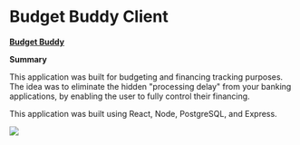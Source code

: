 # Budget Buddy Client

**[Budget Buddy](https://budget-buddy.vercel.app/)**

**Summary**

This application was built for budgeting and financing tracking purposes. The idea was to eliminate the hidden "processing delay" from your banking applications, by enabling the user to fully control their financing.

This application was built using React, Node, PostgreSQL, and Express.

![](public/images/)

